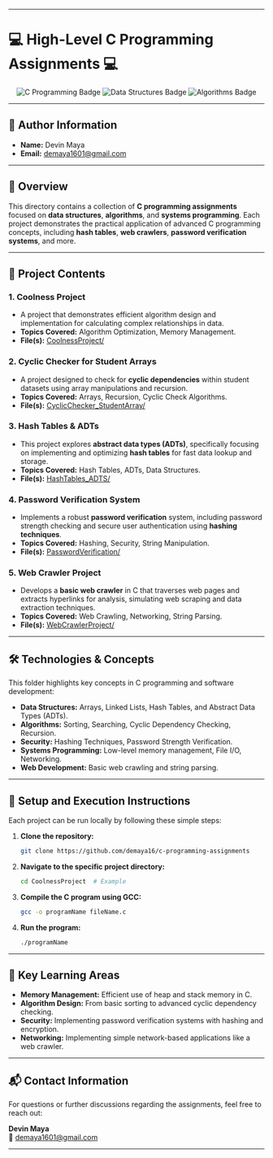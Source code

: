 
---

# 💻 **High-Level C Programming Assignments** 💻

<p align="center">
  <img src="https://img.shields.io/badge/C_Programming-00599C?style=for-the-badge&logo=c&logoColor=white" alt="C Programming Badge">
  <img src="https://img.shields.io/badge/Data_Structures-4CAF50?style=for-the-badge&logo=c&logoColor=white" alt="Data Structures Badge">
  <img src="https://img.shields.io/badge/Algorithms-FFA500?style=for-the-badge&logo=gitbook&logoColor=white" alt="Algorithms Badge">
</p>

---

## 👤 **Author Information**
- **Name:** Devin Maya  
- **Email:** [demaya1601@gmail.com](mailto:demaya1601@gmail.com)

---

## 📘 **Overview**

This directory contains a collection of **C programming assignments** focused on **data structures**, **algorithms**, and **systems programming**. Each project demonstrates the practical application of advanced C programming concepts, including **hash tables**, **web crawlers**, **password verification systems**, and more.

---

## 📁 **Project Contents**

### 1. **Coolness Project**
- A project that demonstrates efficient algorithm design and implementation for calculating complex relationships in data.
- **Topics Covered:** Algorithm Optimization, Memory Management.
- **File(s):** [CoolnessProject/](./CoolnessProject)

### 2. **Cyclic Checker for Student Arrays**
- A project designed to check for **cyclic dependencies** within student datasets using array manipulations and recursion.
- **Topics Covered:** Arrays, Recursion, Cyclic Check Algorithms.
- **File(s):** [CyclicChecker_StudentArray/](./CyclicChecker_StudentArray)

### 3. **Hash Tables & ADTs**
- This project explores **abstract data types (ADTs)**, specifically focusing on implementing and optimizing **hash tables** for fast data lookup and storage.
- **Topics Covered:** Hash Tables, ADTs, Data Structures.
- **File(s):** [HashTables_ADTS/](./HashTables_ADTS)

### 4. **Password Verification System**
- Implements a robust **password verification** system, including password strength checking and secure user authentication using **hashing techniques**.
- **Topics Covered:** Hashing, Security, String Manipulation.
- **File(s):** [PasswordVerification/](./PasswordVerification)

### 5. **Web Crawler Project**
- Develops a **basic web crawler** in C that traverses web pages and extracts hyperlinks for analysis, simulating web scraping and data extraction techniques.
- **Topics Covered:** Web Crawling, Networking, String Parsing.
- **File(s):** [WebCrawlerProject/](./WebCrawlerProject)

---

## 🛠️ **Technologies & Concepts**

This folder highlights key concepts in C programming and software development:

- **Data Structures:** Arrays, Linked Lists, Hash Tables, and Abstract Data Types (ADTs).
- **Algorithms:** Sorting, Searching, Cyclic Dependency Checking, Recursion.
- **Security:** Hashing Techniques, Password Strength Verification.
- **Systems Programming:** Low-level memory management, File I/O, Networking.
- **Web Development:** Basic web crawling and string parsing.

---

## 🚀 **Setup and Execution Instructions**

Each project can be run locally by following these simple steps:

1. **Clone the repository:**
   ```bash
   git clone https://github.com/demaya16/c-programming-assignments
   ```

2. **Navigate to the specific project directory:**
   ```bash
   cd CoolnessProject  # Example
   ```

3. **Compile the C program using GCC:**
   ```bash
   gcc -o programName fileName.c
   ```

4. **Run the program:**
   ```bash
   ./programName
   ```

---

## 🧠 **Key Learning Areas**

- **Memory Management:** Efficient use of heap and stack memory in C.
- **Algorithm Design:** From basic sorting to advanced cyclic dependency checking.
- **Security:** Implementing password verification systems with hashing and encryption.
- **Networking:** Implementing simple network-based applications like a web crawler.

---

## 📬 **Contact Information**

For questions or further discussions regarding the assignments, feel free to reach out:

**Devin Maya**  
📧 [demaya1601@gmail.com](mailto:demaya1601@gmail.com)  

---
